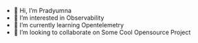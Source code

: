 - 👋 Hi, I’m Pradyumna
- 👀 I’m interested in Observability
- 🌱 I’m currently learning Opentelemetry
- 💞️ I’m looking to collaborate on Some Cool Opensource Project
